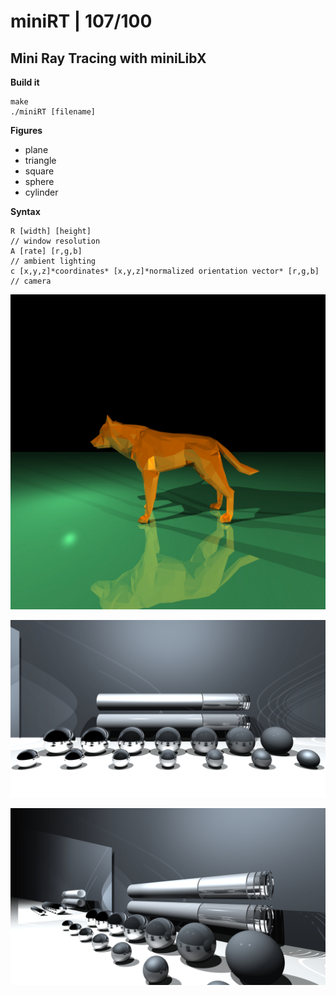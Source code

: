 # miniRT | 107/100
## Mini Ray Tracing with miniLibX

**Build it**
```
make
./miniRT [filename]
```

**Figures**
* plane
* triangle
* square
* sphere
* cylinder

**Syntax**
```
R [width] [height]                                                      // window resolution
A [rate] [r,g,b]                                                        // ambient lighting
c [x,y,z]*coordinates* [x,y,z]*normalized orientation vector* [r,g,b]   // camera
```

![image: wolf](https://github.com/bbetsey/miniRT/blob/master/img/wolf.jpeg?raw=true)

![image: big](https://github.com/bbetsey/miniRT/blob/master/img/big_one.jpeg?raw=true)

![image: big](https://github.com/bbetsey/miniRT/blob/master/img/big_two.jpeg?raw=true)
